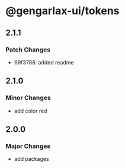 # @gengarlax-ui/tokens

## 2.1.1

### Patch Changes

- 69f3788: added readme

## 2.1.0

### Minor Changes

- add color red

## 2.0.0

### Major Changes

- add packages
